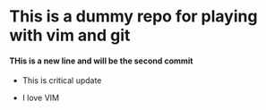 # This is a dummy repo for playing with vim and git

#### THis is a new line and will be the second commit


* This is critical update
- I love VIM
